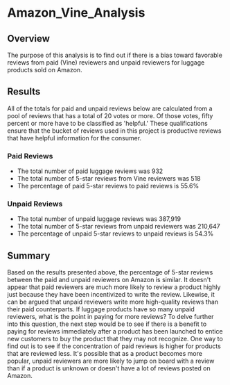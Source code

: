 # Amazon_Vine_Analysis

## Overview
The purpose of this analysis is to find out if there is a bias toward favorable reviews from paid (Vine) reviewers and unpaid reviewers for luggage products sold on Amazon.

## Results
All of the totals for paid and unpaid reviews below are calculated from a pool of reviews that has a total of 20 votes or more. Of those votes, fifty percent or more have to be classified as 'helpful.' These qualifications ensure that the bucket of reviews used in this project is productive reviews that have helpful information for the consumer.

### Paid Reviews
- The total number of paid luggage reviews was 932
- The total number of 5-star reviews from Vine reviewers was 518
- The percentage of paid 5-star reviews to paid reviews is 55.6%


### Unpaid Reviews
- The total number of unpaid luggage reviews was 387,919
- The total number of 5-star reviews from unpaid reviewers was 210,647
- The percentage of unpaid 5-star reviews to unpaid reviews is 54.3%


## Summary
Based on the results presented above, the percentage of 5-star reviews between the paid and unpaid reviewers on Amazon is similar. It doesn't appear that paid reviewers are much more likely to review a product highly just because they have been incentivized to write the review. Likewise, it can be argued that unpaid reviewers write more high-quality reviews than their paid counterparts. If luggage products have so many unpaid reviewers, what is the point in paying for more reviews?
To delve further into this question, the next step would be to see if there is a benefit to paying for reviews immediately after a product has been launched to entice new customers to buy the product that they may not recognize. One way to find out is to see if the concentration of paid reviews is higher for products that are reviewed less. It's possible that as a product becomes more popular, unpaid reviewers are more likely to jump on board with a review than if a product is unknown or doesn't have a lot of reviews posted on Amazon.